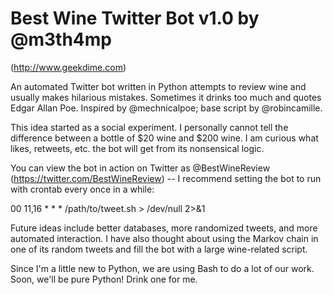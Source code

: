 # Best Wine Twitter Bot v1.0 by @m3th4mp
(http://www.geekdime.com)

An automated Twitter bot written in Python attempts to review wine
and usually makes hilarious mistakes. Sometimes it drinks too much
and quotes Edgar Allan Poe. Inspired by @mechnicalpoe; base script
by @robincamille.

This idea started as a social experiment. I personally cannot tell
the difference between a bottle of $20 wine and $200 wine. I am
curious what likes, retweets, etc. the bot will get from its
nonsensical logic.

You can view the bot in action on Twitter as @BestWineReview
(https://twitter.com/BestWineReview) -- I recommend setting the
bot to run with crontab every once in a while:

00 11,16 * * * /path/to/tweet.sh > /dev/null 2>&1

Future ideas include better databases, more randomized tweets, and
more automated interaction. I have also thought about using the
Markov chain in one of its random tweets and fill the bot with a
large wine-related script.

Since I'm a little new to Python, we are using Bash to do a lot of
our work. Soon, we'll be pure Python! Drink one for me.